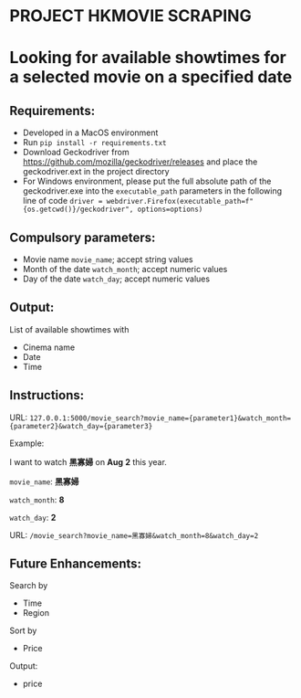 # PROJECT HKMOVIE SCRAPING
# Looking for available showtimes for a selected movie on a specified date

## Requirements:
- Developed in a MacOS environment
- Run `pip install -r requirements.txt`
- Download Geckodriver from https://github.com/mozilla/geckodriver/releases and place the geckodriver.ext in the project directory
- For Windows environment, please put the full absolute path of the geckodriver.exe into the `executable_path` parameters in the following line of code
`driver = webdriver.Firefox(executable_path=f"{os.getcwd()}/geckodriver", options=options)`

## Compulsory parameters:
- Movie name `movie_name`; accept string values
- Month of the date `watch_month`; accept numeric values
- Day of the date `watch_day`; accept numeric values

## Output:
List of available showtimes with
- Cinema name
- Date
- Time

## Instructions:
URL: `127.0.0.1:5000/movie_search?movie_name={parameter1}&watch_month={parameter2}&watch_day={parameter3}`

Example:

I want to watch **黑寡婦** on **Aug** **2** this year.

`movie_name`: **黑寡婦**

`watch_month`: **8**

`watch_day`: **2**

URL:
`/movie_search?movie_name=黑寡婦&watch_month=8&watch_day=2`

## Future Enhancements:
Search by
- Time
- Region

Sort by
- Price

Output:
- price
